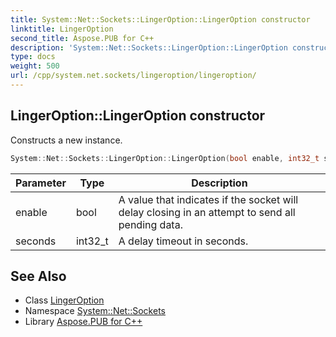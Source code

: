 ```yaml
---
title: System::Net::Sockets::LingerOption::LingerOption constructor
linktitle: LingerOption
second_title: Aspose.PUB for C++
description: 'System::Net::Sockets::LingerOption::LingerOption constructor. Constructs a new instance in C++.'
type: docs
weight: 500
url: /cpp/system.net.sockets/lingeroption/lingeroption/
---
```

## LingerOption::LingerOption constructor


Constructs a new instance.

```cpp
System::Net::Sockets::LingerOption::LingerOption(bool enable, int32_t seconds)
```


| Parameter | Type | Description |
| --- | --- | --- |
| enable | bool | A value that indicates if the socket will delay closing in an attempt to send all pending data. |
| seconds | int32_t | A delay timeout in seconds. |

## See Also

* Class [LingerOption](../)
* Namespace [System::Net::Sockets](../../)
* Library [Aspose.PUB for C++](../../../)
